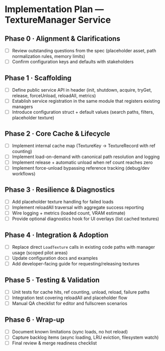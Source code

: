# Implementation Plan — TextureManager Service

## Phase 0 · Alignment & Clarifications
- [ ] Review outstanding questions from the spec (placeholder asset, path normalization rules, memory limits)
- [ ] Confirm configuration keys and defaults with stakeholders

## Phase 1 · Scaffolding
- [ ] Define public service API in header (init, shutdown, acquire, tryGet, release, forceUnload, reloadAll, metrics)
- [ ] Establish service registration in the same module that registers existing managers
- [ ] Introduce configuration struct + default values (search paths, filters, placeholder texture)

## Phase 2 · Core Cache & Lifecycle
- [ ] Implement internal cache map (TextureKey → TextureRecord with ref counting)
- [ ] Implement load-on-demand with canonical path resolution and logging
- [ ] Implement release + automatic unload when ref count reaches zero
- [ ] Implement force-unload bypassing reference tracking (debug/dev workflows)

## Phase 3 · Resilience & Diagnostics
- [ ] Add placeholder texture handling for failed loads
- [ ] Implement reloadAll traversal with aggregate success reporting
- [ ] Wire logging + metrics (loaded count, VRAM estimate)
- [ ] Provide optional diagnostics hook for UI overlays (list cached textures)

## Phase 4 · Integration & Adoption
- [ ] Replace direct `LoadTexture` calls in existing code paths with manager usage (scoped pilot areas)
- [ ] Update configuration docs and examples
- [ ] Add developer-facing guide for requesting/releasing textures

## Phase 5 · Testing & Validation
- [ ] Unit tests for cache hits, ref counting, unload, reload, failure paths
- [ ] Integration test covering reloadAll and placeholder flow
- [ ] Manual QA checklist for editor and fullscreen scenarios

## Phase 6 · Wrap-up
- [ ] Document known limitations (sync loads, no hot reload)
- [ ] Capture backlog items (async loading, LRU eviction, filesystem watch)
- [ ] Final review & merge readiness checklist
